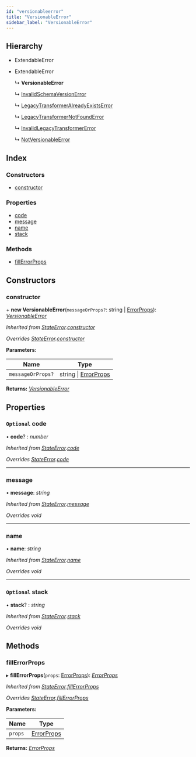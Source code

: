 ```yaml
---
id: "versionableerror"
title: "VersionableError"
sidebar_label: "VersionableError"
---
```


## Hierarchy

* ExtendableError

* ExtendableError

  ↳ **VersionableError**

  ↳ [InvalidSchemaVersionError](invalidschemaversionerror.md)

  ↳ [LegacyTransformerAlreadyExistsError](legacytransformeralreadyexistserror.md)

  ↳ [LegacyTransformerNotFoundError](legacytransformernotfounderror.md)

  ↳ [InvalidLegacyTransformerError](invalidlegacytransformererror.md)

  ↳ [NotVersionableError](notversionableerror.md)

## Index

### Constructors

* [constructor](versionableerror.md#constructor)

### Properties

* [code](versionableerror.md#optional-code)
* [message](versionableerror.md#message)
* [name](versionableerror.md#name)
* [stack](versionableerror.md#optional-stack)

### Methods

* [fillErrorProps](versionableerror.md#fillerrorprops)

## Constructors

###  constructor

\+ **new VersionableError**(`messageOrProps?`: string | [ErrorProps](../modules/types.md#errorprops)): *[VersionableError](versionableerror.md)*

*Inherited from [StateError](stateerror.md).[constructor](stateerror.md#constructor)*

*Overrides [StateError](stateerror.md).[constructor](stateerror.md#constructor)*

**Parameters:**

Name | Type |
------ | ------ |
`messageOrProps?` | string &#124; [ErrorProps](../modules/types.md#errorprops) |

**Returns:** *[VersionableError](versionableerror.md)*

## Properties

### `Optional` code

• **code**? : *number*

*Inherited from [StateError](stateerror.md).[code](stateerror.md#optional-code)*

*Overrides [StateError](stateerror.md).[code](stateerror.md#optional-code)*

___

###  message

• **message**: *string*

*Inherited from [StateError](stateerror.md).[message](stateerror.md#message)*

*Overrides void*

___

###  name

• **name**: *string*

*Inherited from [StateError](stateerror.md).[name](stateerror.md#name)*

*Overrides void*

___

### `Optional` stack

• **stack**? : *string*

*Inherited from [StateError](stateerror.md).[stack](stateerror.md#optional-stack)*

*Overrides void*

## Methods

###  fillErrorProps

▸ **fillErrorProps**(`props`: [ErrorProps](../modules/types.md#errorprops)): *[ErrorProps](../modules/types.md#errorprops)*

*Inherited from [StateError](stateerror.md).[fillErrorProps](stateerror.md#fillerrorprops)*

*Overrides [StateError](stateerror.md).[fillErrorProps](stateerror.md#fillerrorprops)*

**Parameters:**

Name | Type |
------ | ------ |
`props` | [ErrorProps](../modules/types.md#errorprops) |

**Returns:** *[ErrorProps](../modules/types.md#errorprops)*
